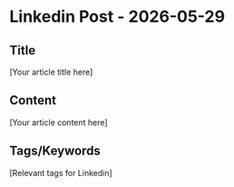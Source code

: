 # Linkedin Post - 2026-05-29

## Title
[Your article title here]

## Content
[Your article content here]

## Tags/Keywords
[Relevant tags for Linkedin]
